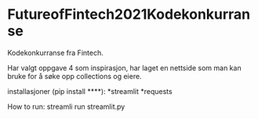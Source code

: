 # FutureofFintech2021Kodekonkurranse
Kodekonkurranse fra Fintech.

Har valgt oppgave 4 som inspirasjon, har laget en nettside som man kan bruke for å søke opp collections og eiere.

installasjoner (pip install ****):
*streamlit
*requests

How to run: streamli run streamlit.py
